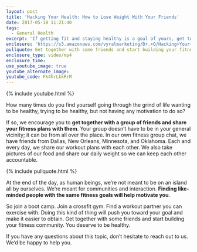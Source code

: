 ```yaml
---
layout: post
title: 'Hacking Your Health: How to Lose Weight With Your Friends'
date: 2017-05-18 11:21:40
tags:
  - General Health
excerpt: 'If getting fit and staying healthy is a goal of yours, get together with some like-minded friends and be part of a fitness group.'
enclosure: 'https://s3.amazonaws.com/vyralmarketing/Dr.+Q/Hacking+Your+Health+Losing+Weight+With+Friends.mp4'
pullquote: Get together with some friends and start building your fitness community.
enclosure_type: video/mp4
enclosure_time:
use_youtube_image: true
youtube_alternate_image:
youtube_code: Fk4hrLkkRrM
---
```



{% include youtube.html %}

How many times do you find yourself going through the grind of life wanting to be healthy, trying to be healthy, but not having any motivation to do so?

If so, we encourage you to **get together with a group of friends and share your fitness plans with them**. Your group doesn’t have to be in your general vicinity; it can be from all over the place. In our own fitness group chat, we have friends from Dallas, New Orleans, Minnesota, and Oklahoma. Each and every day, we share our workout plans with each other. We also take pictures of our food and share our daily weight so we can keep each other accountable.&nbsp;

{% include pullquote.html %}

At the end of the day, as human beings, we’re not meant to be on an island all by ourselves. We’re meant for communities and interaction. **Finding like-minded people with the same fitness goals will help motivate you**.&nbsp;

So join a boot camp. Join a crossfit gym. Find a workout partner you can exercise with. Doing this kind of thing will push you toward your goal and make it easier to obtain. Get together with some friends and start building your fitness community. You deserve to be healthy.&nbsp;

If you have any questions about this topic, don’t hesitate to reach out to us. We’d be happy to help you.